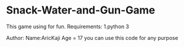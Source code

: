 # Snack-Water-and-Gun-Game 
This game using for fun.
Requirements:
1.python 3

Author:
Name:AricKaji
Age = 17
you can use this code for any purpose
